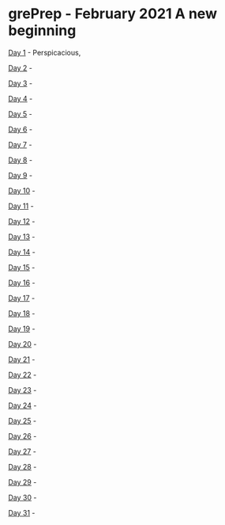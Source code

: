 # grePrep - February 2021 A new beginning 

[Day 1][day1] - Perspicacious, 

[Day 2][day2] - 

[Day 3][day3] - 

[Day 4][day4] - 

[Day 5][day5] - 

[Day 6][day6] - 

[Day 7][day7] - 

[Day 8][day8] - 

[Day 9][day9] - 

[Day 10][day10] - 

[Day 11][day11] - 

[Day 12][day12] - 

[Day 13][day13] - 

[Day 14][day14] - 

[Day 15][day15] - 

[Day 16][day16] - 

[Day 17][day17] - 

[Day 18][day18] - 

[Day 19][day19] - 

[Day 20][day20] - 

[Day 21][day21] - 

[Day 22][day22] - 

[Day 23][day23] - 

[Day 24][day24] - 

[Day 25][day25] - 

[Day 26][day26] - 

[Day 27][day27] - 

[Day 28][day28] - 

[Day 29][day29] - 

[Day 30][day30] - 

[Day 31][day31] - 

[day1]: Day1/README.md
[day2]: Day2/README.md
[day3]: Day3/README.md
[day4]: Day4/README.md
[day5]: Day5/README.md
[day6]: Day6/README.md
[day7]: Day7/README.md
[day8]: Day8/README.md
[day9]: Day9/README.md
[day10]: Day10/README.md
[day11]: Day11/README.md
[day12]: Day12/README.md
[day13]: Day13/README.md
[day14]: Day14/README.md
[day15]: Day15/README.md
[day16]: Day16/README.md
[day17]: Day17/README.md
[day18]: Day18/README.md
[day19]: Day19/README.md
[day20]: Day20/README.md
[day21]: Day21/README.md
[day22]: Day22/README.md
[day23]: Day23/README.md
[day24]: Day24/README.md
[day25]: Day25/README.md
[day26]: Day26/README.md
[day27]: Day27/README.md
[day28]: Day28/README.md
[day29]: Day29/README.md
[day30]: Day30/README.md
[day31]: Day31/README.md

